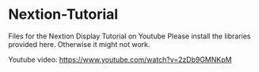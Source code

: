 # Nextion-Tutorial
Files for the Nextion Display Tutorial on Youtube
Please install the libraries provided here. Otherwise it might not work.

Youtube video: https://www.youtube.com/watch?v=2zDb9GMNKpM
